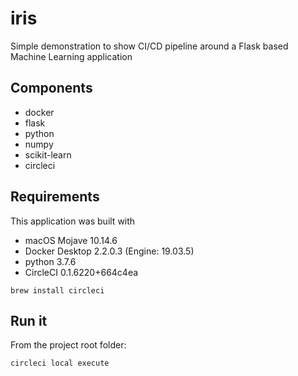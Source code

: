 # iris
Simple demonstration to show CI/CD pipeline around a Flask based Machine Learning application

## Components
- docker
- flask
- python
- numpy
- scikit-learn 
- circleci

## Requirements
This application was built with
- macOS Mojave 10.14.6
- Docker Desktop 2.2.0.3 (Engine: 19.03.5)
- python 3.7.6
- CircleCI 0.1.6220+664c4ea

```
brew install circleci
```

## Run it 
From the project root folder:
```
circleci local execute
```